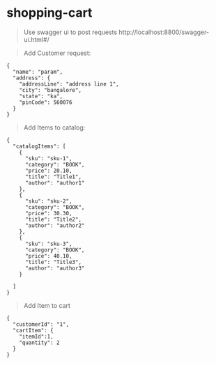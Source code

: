 # shopping-cart


>Use swagger ui to post requests
http://localhost:8800/swagger-ui.html#/


>Add Customer request:
```
{
  "name": "param",
  "address": {
    "addressLine": "address line 1",
    "city": "bangalore",
    "state": "ka",
    "pinCode": 560076
  }
}
```

>Add Items to catalog:
```
{
  "catalogItems": [
    {
      "sku": "sku-1",
      "category": "BOOK",
      "price": 20.10,
      "title": "Title1",
      "author": "author1"
    },
    {
      "sku": "sku-2",
      "category": "BOOK",
      "price": 30.30,
      "title": "Title2",
      "author": "author2"
    },
    {
      "sku": "sku-3",
      "category": "BOOK",
      "price": 40.10,
      "title": "Title3",
      "author": "author3"
    }
    
  ]
}
```

>Add Item to cart
```
{
  "customerId": "1",
  "cartItem": {
    "itemId":1,
    "quantity": 2
  }
}
```


